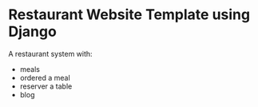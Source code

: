 # Restaurant Website Template using Django 

A restaurant system with:

* meals
* ordered a meal
* reserver a table
* blog
